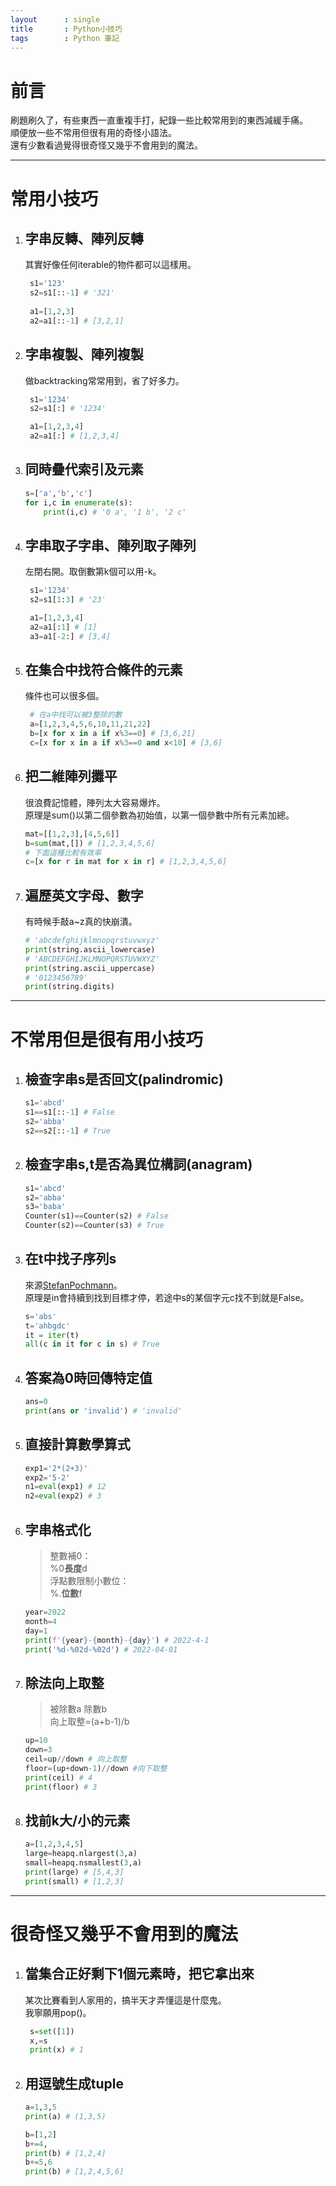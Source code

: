 ```yaml
---
layout      : single
title       : Python小技巧
tags 	   	: Python 筆記
---
```

# 前言
刷題刷久了，有些東西一直重複手打，紀錄一些比較常用到的東西減緩手痛。  
順便放一些不常用但很有用的奇怪小語法。  
還有少數看過覺得很奇怪又幾乎不會用到的魔法。  

---
# 常用小技巧

1. ## 字串反轉、陣列反轉  
   其實好像任何iterable的物件都可以這樣用。
   ```python
    s1='123'
    s2=s1[::-1] # '321'
    
    a1=[1,2,3]
    a2=a1[::-1] # [3,2,1]
   ```

2. ## 字串複製、陣列複製
   做backtracking常常用到，省了好多力。
   ```python
    s1='1234'
    s2=s1[:] # '1234'

    a1=[1,2,3,4]
    a2=a1[:] # [1,2,3,4]
   ```

3. ## 同時疊代索引及元素
   ```python
   s=['a','b','c']
   for i,c in enumerate(s):
       print(i,c) # '0 a', '1 b', '2 c'
   ```

4. ## 字串取子字串、陣列取子陣列  
   左閉右開。取倒數第k個可以用-k。
   ```python
    s1='1234'
    s2=s1[1:3] # '23'

    a1=[1,2,3,4]
    a2=a1[:1] # [1]
    a3=a1[-2:] # [3,4]
   ```

5. ## 在集合中找符合條件的元素
   條件也可以很多個。
   ```python
    # 在a中找可以被3整除的數
    a=[1,2,3,4,5,6,10,11,21,22]
    b=[x for x in a if x%3==0] # [3,6,21]
    c=[x for x in a if x%3==0 and x<10] # [3,6]
   ```

6. ## 把二維陣列攤平
   很浪費記憶體，陣列太大容易爆炸。  
   原理是sum()以第二個參數為初始值，以第一個參數中所有元素加總。
    ```python
    mat=[[1,2,3],[4,5,6]]
    b=sum(mat,[]) # [1,2,3,4,5,6]
    # 下面這種比較有效率
    c=[x for r in mat for x in r] # [1,2,3,4,5,6]
    ```

7. ## 遍歷英文字母、數字
    有時候手敲a~z真的快崩潰。
    ```python
    # 'abcdefghijklmnopqrstuvwxyz'
    print(string.ascii_lowercase) 
    # 'ABCDEFGHIJKLMNOPQRSTUVWXYZ'
    print(string.ascii_uppercase) 
    # '0123456789'
    print(string.digits) 
    ```

---
# 不常用但是很有用小技巧

1. ## 檢查字串s是否回文(palindromic)
    ```python
    s1='abcd'
    s1==s1[::-1] # False
    s2='abba'
    s2==s2[::-1] # True
    ```

2. ## 檢查字串s,t是否為異位構詞(anagram)
    ```python
    s1='abcd'
    s2='abba'
    s3='baba'
    Counter(s1)==Counter(s2) # False
    Counter(s2)==Counter(s3) # True
    ```

3. ## 在t中找子序列s  
    來源[StefanPochmann](https://leetcode.com/problems/is-subsequence/discuss/87258/2-lines-Python)。  
    原理是in會持續到找到目標才停，若途中s的某個字元c找不到就是False。
    ```python
    s='abs'
    t='ahbgdc'
    it = iter(t)
    all(c in it for c in s) # True
    ```

4. ## 答案為0時回傳特定值
   ```python
   ans=0
   print(ans or 'invalid') # 'invalid'
   ```

5. ## 直接計算數學算式
   ```python
   exp1='2*(2+3)'
   exp2='5-2'
   n1=eval(exp1) # 12
   n2=eval(exp2) # 3
   ```

6. ## 字串格式化
   > 整數補0：  
   > %0**長度**d  
   > 浮點數限制小數位：  
   > %.**位數**f

   ```python
   year=2022
   month=4
   day=1
   print(f'{year}-{month}-{day}') # 2022-4-1
   print('%d-%02d-%02d') # 2022-04-01
   ```

7. ## 除法向上取整
   > 被除數a 除數b  
   > 向上取整=(a+b-1)/b  
    
   ```python
   up=10
   down=3
   ceil=up//down # 向上取整
   floor=(up+down-1)//down #向下取整
   print(ceil) # 4
   print(floor) # 3
   ```

8. ## 找前k大/小的元素
   ```python
   a=[1,2,3,4,5]
   large=heapq.nlargest(3,a)
   small=heapq.nsmallest(3,a)
   print(large) # [5,4,3]
   print(small) # [1,2,3]
   ```

---
# 很奇怪又幾乎不會用到的魔法

1. ## 當集合正好剩下1個元素時，把它拿出來  
   某次比賽看到人家用的，搞半天才弄懂這是什麼鬼。  
   我寧願用pop()。
   ```python
    s=set([1])
    x,=s
    print(x) # 1
   ```

2. ## 用逗號生成tuple  
   ```python
   a=1,3,5
   print(a) # (1,3,5)

   b=[1,2]
   b+=4,
   print(b) # [1,2,4] 
   b+=5,6
   print(b) # [1,2,4,5,6] 
   ```